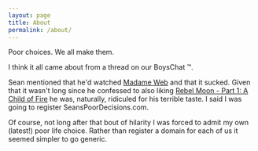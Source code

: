 ```yaml
---
layout: page
title: About
permalink: /about/
---
```


Poor choices. We all make them.

I think it all came about from a thread on our BoysChat :tm:.

Sean mentioned that he'd watched [Madame Web](https://www.imdb.com/title/tt11057302) and that it sucked. Given that it wasn't long since he confessed to also liking [Rebel Moon - Part 1: A Child of Fire](https://www.imdb.com/title/tt14998742) he was, naturally, ridiculed for his terrible taste. I said I was going to register SeansPoorDecisions.com.

Of course, not long after that bout of hilarity I was forced to admit my own (latest!) poor life choice. Rather than register a domain for each of us it seemed simpler to go generic.
